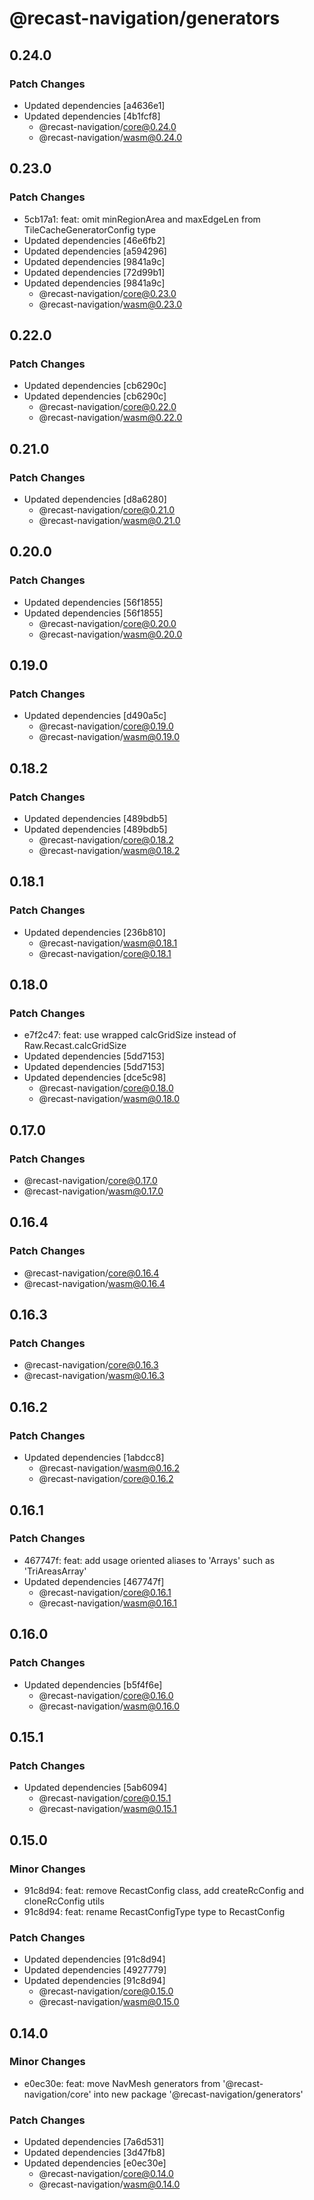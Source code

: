 # @recast-navigation/generators

## 0.24.0

### Patch Changes

- Updated dependencies [a4636e1]
- Updated dependencies [4b1fcf8]
  - @recast-navigation/core@0.24.0
  - @recast-navigation/wasm@0.24.0

## 0.23.0

### Patch Changes

- 5cb17a1: feat: omit minRegionArea and maxEdgeLen from TileCacheGeneratorConfig type
- Updated dependencies [46e6fb2]
- Updated dependencies [a594296]
- Updated dependencies [9841a9c]
- Updated dependencies [72d99b1]
- Updated dependencies [9841a9c]
  - @recast-navigation/core@0.23.0
  - @recast-navigation/wasm@0.23.0

## 0.22.0

### Patch Changes

- Updated dependencies [cb6290c]
- Updated dependencies [cb6290c]
  - @recast-navigation/core@0.22.0
  - @recast-navigation/wasm@0.22.0

## 0.21.0

### Patch Changes

- Updated dependencies [d8a6280]
  - @recast-navigation/core@0.21.0
  - @recast-navigation/wasm@0.21.0

## 0.20.0

### Patch Changes

- Updated dependencies [56f1855]
- Updated dependencies [56f1855]
  - @recast-navigation/core@0.20.0
  - @recast-navigation/wasm@0.20.0

## 0.19.0

### Patch Changes

- Updated dependencies [d490a5c]
  - @recast-navigation/core@0.19.0
  - @recast-navigation/wasm@0.19.0

## 0.18.2

### Patch Changes

- Updated dependencies [489bdb5]
- Updated dependencies [489bdb5]
  - @recast-navigation/core@0.18.2
  - @recast-navigation/wasm@0.18.2

## 0.18.1

### Patch Changes

- Updated dependencies [236b810]
  - @recast-navigation/wasm@0.18.1
  - @recast-navigation/core@0.18.1

## 0.18.0

### Patch Changes

- e7f2c47: feat: use wrapped calcGridSize instead of Raw.Recast.calcGridSize
- Updated dependencies [5dd7153]
- Updated dependencies [5dd7153]
- Updated dependencies [dce5c98]
  - @recast-navigation/core@0.18.0
  - @recast-navigation/wasm@0.18.0

## 0.17.0

### Patch Changes

- @recast-navigation/core@0.17.0
- @recast-navigation/wasm@0.17.0

## 0.16.4

### Patch Changes

- @recast-navigation/core@0.16.4
- @recast-navigation/wasm@0.16.4

## 0.16.3

### Patch Changes

- @recast-navigation/core@0.16.3
- @recast-navigation/wasm@0.16.3

## 0.16.2

### Patch Changes

- Updated dependencies [1abdcc8]
  - @recast-navigation/wasm@0.16.2
  - @recast-navigation/core@0.16.2

## 0.16.1

### Patch Changes

- 467747f: feat: add usage oriented aliases to 'Arrays' such as 'TriAreasArray'
- Updated dependencies [467747f]
  - @recast-navigation/core@0.16.1
  - @recast-navigation/wasm@0.16.1

## 0.16.0

### Patch Changes

- Updated dependencies [b5f4f6e]
  - @recast-navigation/core@0.16.0
  - @recast-navigation/wasm@0.16.0

## 0.15.1

### Patch Changes

- Updated dependencies [5ab6094]
  - @recast-navigation/core@0.15.1
  - @recast-navigation/wasm@0.15.1

## 0.15.0

### Minor Changes

- 91c8d94: feat: remove RecastConfig class, add createRcConfig and cloneRcConfig utils
- 91c8d94: feat: rename RecastConfigType type to RecastConfig

### Patch Changes

- Updated dependencies [91c8d94]
- Updated dependencies [4927779]
- Updated dependencies [91c8d94]
  - @recast-navigation/core@0.15.0
  - @recast-navigation/wasm@0.15.0

## 0.14.0

### Minor Changes

- e0ec30e: feat: move NavMesh generators from '@recast-navigation/core' into new package '@recast-navigation/generators'

### Patch Changes

- Updated dependencies [7a6d531]
- Updated dependencies [3d47fb8]
- Updated dependencies [e0ec30e]
  - @recast-navigation/core@0.14.0
  - @recast-navigation/wasm@0.14.0
